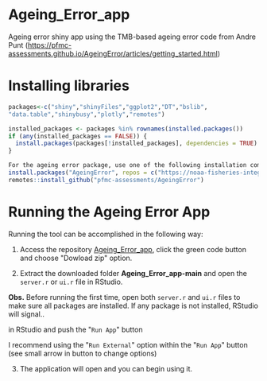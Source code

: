 # Ageing_Error_app
Ageing error shiny app using the TMB-based ageing error code from Andre Punt (https://pfmc-assessments.github.io/AgeingError/articles/getting_started.html) 

# Installing libraries 
```R
packages<-c("shiny","shinyFiles","ggplot2","DT","bslib",
"data.table","shinybusy","plotly","remotes")

installed_packages <- packages %in% rownames(installed.packages())
if (any(installed_packages == FALSE)) {
  install.packages(packages[!installed_packages], dependencies = TRUE)
}

For the ageing error package, use one of the following installation commands
install.packages("AgeingError", repos = c("https://noaa-fisheries-integrated-toolbox.r-universe.dev", "https://cloud.r-project.org"))
remotes::install_github("pfmc-assessments/AgeingError")

```

# Running the Ageing Error App

Running the tool can be accomplished in the following way:

1. Access the repository [Ageing_Error_app](https://github.com/shcaba/Ageing_Error_app), click the green code button and choose "Dowload zip" option. 


2. Extract the downloaded folder **Ageing_Error_app-main** and open the `server.r` or `ui.r` file in RStudio. 

**Obs.** Before running the first time, open both `server.r` and `ui.r` files to make sure all packages are installed. If any package is not installed, RStudio will signal..

in RStudio and push the "`Run App`" button 

I recommend using the "`Run External`" option within the "`Run App`" button 
(see small arrow in button to change options)


3. The application will open and you can begin using it.


